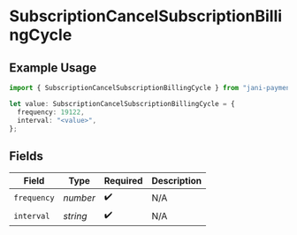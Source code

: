 # SubscriptionCancelSubscriptionBillingCycle

## Example Usage

```typescript
import { SubscriptionCancelSubscriptionBillingCycle } from "jani-payments/models/operations";

let value: SubscriptionCancelSubscriptionBillingCycle = {
  frequency: 19122,
  interval: "<value>",
};
```

## Fields

| Field              | Type               | Required           | Description        |
| ------------------ | ------------------ | ------------------ | ------------------ |
| `frequency`        | *number*           | :heavy_check_mark: | N/A                |
| `interval`         | *string*           | :heavy_check_mark: | N/A                |